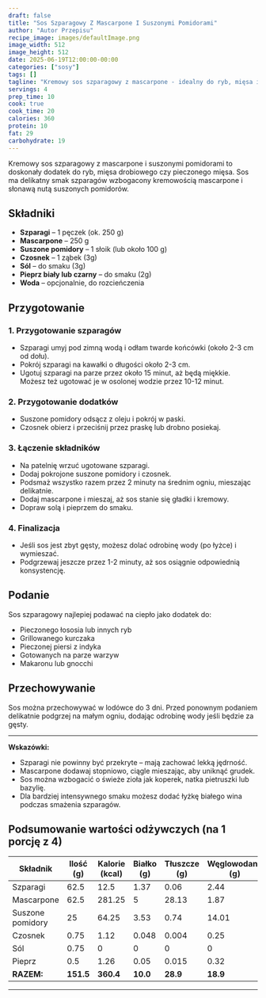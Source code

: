 ```yaml
---
draft: false
title: "Sos Szparagowy Z Mascarpone I Suszonymi Pomidorami"
author: "Autor Przepisu"
recipe_image: images/defaultImage.png
image_width: 512
image_height: 512
date: 2025-06-19T12:00:00-00:00
categories: ["sosy"]
tags: []
tagline: "Kremowy sos szparagowy z mascarpone - idealny do ryb, mięsa i warzyw!"
servings: 4
prep_time: 10
cook: true
cook_time: 20
calories: 360
protein: 10
fat: 29
carbohydrate: 19
---
```


Kremowy sos szparagowy z mascarpone i suszonymi pomidorami to doskonały dodatek do ryb, mięsa drobiowego czy pieczonego mięsa. Sos ma delikatny smak szparagów wzbogacony kremowością mascarpone i słonawą nutą suszonych pomidorów.

## Składniki

- **Szparagi** – 1 pęczek (ok. 250 g)
- **Mascarpone** – 250 g
- **Suszone pomidory** – 1 słoik (lub około 100 g)
- **Czosnek** – 1 ząbek (3g)
- **Sól** – do smaku (3g)
- **Pieprz biały lub czarny** – do smaku (2g)
- **Woda** – opcjonalnie, do rozcieńczenia

## Przygotowanie

### 1. Przygotowanie szparagów
- Szparagi umyj pod zimną wodą i odłam twarde końcówki (około 2-3 cm od dołu).
- Pokrój szparagi na kawałki o długości około 2-3 cm.
- Ugotuj szparagi na parze przez około 15 minut, aż będą miękkie. Możesz też ugotować je w osolonej wodzie przez 10-12 minut.

### 2. Przygotowanie dodatków
- Suszone pomidory odsącz z oleju i pokrój w paski.
- Czosnek obierz i przeciśnij przez praskę lub drobno posiekaj.

### 3. Łączenie składników
- Na patelnię wrzuć ugotowane szparagi.
- Dodaj pokrojone suszone pomidory i czosnek.
- Podsmaż wszystko razem przez 2 minuty na średnim ogniu, mieszając delikatnie.
- Dodaj mascarpone i mieszaj, aż sos stanie się gładki i kremowy.
- Dopraw solą i pieprzem do smaku.

### 4. Finalizacja
- Jeśli sos jest zbyt gęsty, możesz dolać odrobinę wody (po łyżce) i wymieszać.
- Podgrzewaj jeszcze przez 1-2 minuty, aż sos osiągnie odpowiednią konsystencję.

## Podanie

Sos szparagowy najlepiej podawać na ciepło jako dodatek do:
- Pieczonego łososia lub innych ryb
- Grillowanego kurczaka
- Pieczonej piersi z indyka
- Gotowanych na parze warzyw
- Makaronu lub gnocchi

## Przechowywanie

Sos można przechowywać w lodówce do 3 dni. Przed ponownym podaniem delikatnie podgrzej na małym ogniu, dodając odrobinę wody jeśli będzie za gęsty.

---

**Wskazówki:**
- Szparagi nie powinny być przekryte – mają zachować lekką jędrność.
- Mascarpone dodawaj stopniowo, ciągle mieszając, aby uniknąć grudek.
- Sos można wzbogacić o świeże zioła jak koperek, natka pietruszki lub bazylię.
- Dla bardziej intensywnego smaku możesz dodać łyżkę białego wina podczas smażenia szparagów.

## Podsumowanie wartości odżywczych (na 1 porcję z 4)

| Składnik         | Ilość (g) | Kalorie (kcal) | Białko (g) | Tłuszcze (g) | Węglowodany (g) |
|------------------|-----------|---------------|------------|--------------|-----------------|
| Szparagi         | 62.5      | 12.5          | 1.37       | 0.06         | 2.44            |
| Mascarpone       | 62.5      | 281.25        | 5          | 28.13        | 1.87            |
| Suszone pomidory | 25        | 64.25         | 3.53       | 0.74         | 14.01           |
| Czosnek          | 0.75      | 1.12          | 0.048      | 0.004        | 0.25            |
| Sól              | 0.75      | 0             | 0          | 0            | 0               |
| Pieprz           | 0.5       | 1.26          | 0.05       | 0.015        | 0.32            |
| **RAZEM:**       | **151.5** | **360.4**     | **10.0**   | **28.9**     | **18.9**        |

---
